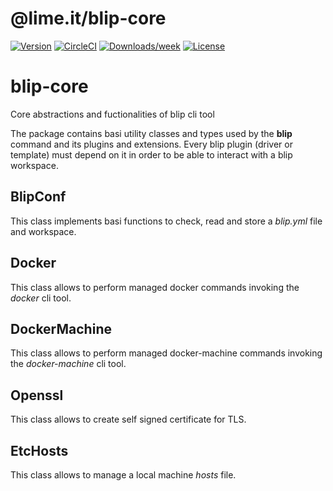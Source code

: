 @lime.it/blip-core
=============
[![Version](https://img.shields.io/npm/v/@lime.it/blip-core.svg)](https://npmjs.org/package/@lime.it/blip-core)
[![CircleCI](https://circleci.com/gh/lime-it/blip-core/tree/master.svg?style=shield)](https://circleci.com/gh/lime-it/blip-core/tree/master)
[![Downloads/week](https://img.shields.io/npm/dw/@lime.it/blip-core.svg)](https://npmjs.org/package/@lime.it/blip-core)
[![License](https://img.shields.io/npm/l/@lime.it/blip-core.svg)](https://github.com/lime-it/blip-core/blob/master/package.json)

# blip-core
Core abstractions and fuctionalities of blip cli tool

The package contains basi utility classes and types used by the **blip** command and its plugins and extensions.
Every blip plugin (driver or template) must depend on it in order to be able to interact with a blip workspace.

## BlipConf

This class implements basi functions to check, read and store a *blip.yml* file and workspace.

## Docker

This class allows to perform managed docker commands invoking the *docker* cli tool.

## DockerMachine

This class allows to perform managed docker-machine commands invoking the *docker-machine* cli tool.

## Openssl

This class allows to create self signed certificate for TLS.

## EtcHosts

This class allows to manage a local machine *hosts* file.

